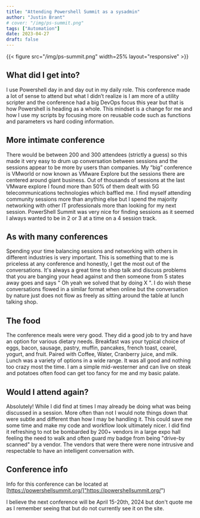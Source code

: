 ```yaml
---
title: "Attending Powershell Summit as a sysadmin"
author: "Justin Brant"
# cover: "/img/ps-summit.png"
tags: ["Automation"]
date: 2023-04-27
draft: false
---
```


{{< figure src="/img/ps-summit.png" width=25% layout="responsive" >}}

## What did I get into?

I use Powershell day in and day out in my daily role. This conference made a lot of sense to attend but what I didn’t realize is I am more of a utility scripter and the conference had a big DevOps focus this year but that is how Powershell is heading as a whole. This mindset is a change for me and how I use my scripts by focusing more on reusable code such as functions and parameters vs hard coding information.

## More intimate conference

There would be between 200 and 300 attendees (strictly a guess) so this made it very easy to drum up conversation between sessions and the sessions appear to be more by users than companies. My “big” conference is VMworld or now known as VMware Explore but the sessions there are centered around giant business. Out of thousands of sessions at the last VMware explore I found more than 50% of them dealt with 5G telecommunications technologies which baffled me. I find myself attending community sessions more than anything else but I spend the majority networking with other IT professionals more than looking for my next session. PowerShell Summit was very nice for finding sessions as it seemed I always wanted to be in 2 or 3 at a time on a 4 session track.

## As with many conferences

Spending your time balancing sessions and networking with others in different industries is very important. This is something that to me is priceless at any conference and honestly, I get the most out of the conversations. It's always a great time to shop talk and discuss problems that you are banging your head against and then someone from 5 states away goes and says " Oh yeah we solved that by doing X ". I do wish these conversations flowed in a similar format when online but the conversation by nature just does not flow as freely as sitting around the table at lunch talking shop.

## The food

The conference meals were very good. They did a good job to try and have an option for various dietary needs. Breakfast was your typical choice of eggs, bacon, sausage, pastry, muffin, pancakes, french toast, cearel, yogurt, and fruit. Paired with Coffee, Water, Cranberry juice, and milk. Lunch was a variety of options in a wide range. It was all good and nothing too crazy most the time. I am a simple mid-westerner and can live on steak and potatoes often food can get too fancy for me and my basic palate.  

## Would I attend again?

Absolutely! While I did find at times I may already be doing what was being discussed in a session. More often than not I would note things down that were subtle and different than how I may be handling it. This could save me some time and make my code and workflow look ultimately nicer. I did find it refreshing to not be bombarded by 200+ vendors in a large expo hall feeling the need to walk and often guard my badge from being "drive-by scanned" by a vendor. The vendors that were there were none intrusive and respectable to have an intelligent conversation with.

## Conference info

Info for this conference can be located at [https://powershellsummit.org/]"https://powershellsummit.org/")

I believe the next conference will be April 15-20th, 2024 but don't quote me as I remember seeing that but do not currently see it on the site.

